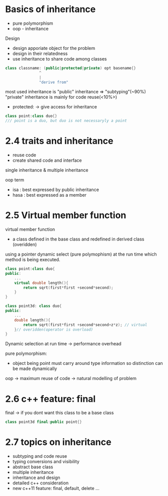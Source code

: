 # Basics of inheritance

- pure polymorphism
- oop - inheritance

Design

- design apporiate object for the problem
- design in their relatedness
- use inheritance to share code among classes

```cpp
class classname: (public|protected|private) opt basename{}
               ^
               |
               "derive from"
```

most used inheritance is "public" inheritance => "subtyping"(~90%)
"private" inheritance is mainly for code reuse(<10%>)

- protected: -> give access for inheritance

```cpp
class point:class duo{}
/// point is a duo, but duo is not necessaryly a point
```

# 2.4 traits and inheritance
- reuse code
- create shared code and interface

single inheritance & multiple inheritance

oop term
- isa : best expressed by public inheritance
- hasa : best expressed as a member

# 2.5 Virtual member function
virtual member function
- a class defined in the base class and redefined in derived class (overidden)

using a pointer dynamic select (pure polymophism) at the run time which method is being executed.

```cpp
class point:class duo{
public:
    ...
    virtual double length(){
        return sqrt(first*first +second*second);
    }
}

class point3d: class duo{
public:
    ...
    double length(){
        return sqrt(first*first +second*second+z*z); // virtual
    }// overidden(operator is overload)
}
```
Dynamic selection at run time -> performance overhead

pure polymorphism:
- object being point must carry around type information so distinction can be made dynamically

oop -> maximum reuse of code
    -> natural modelling of problem

# 2.6 c++ feature: final

final -> if you dont want this class to be a base class
```cpp
class point3d final:public point{}
```

# 2.7 topics on inheritance
- subtyping and code reuse
- typing conversions and visibility
- abstract base class
- multiple inheritance
- inheritance and design
- detailed c++ consideration
- new c++11 feature: final, default, delete ...